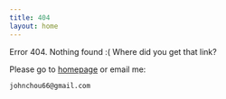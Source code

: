 ```yaml
---
title: 404
layout: home
---
```



Error 404. Nothing found :( Where did you get that link?

Please go to [homepage](/) or email me:

    johnchou66@gmail.com


